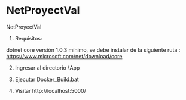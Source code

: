 # NetProyectVal

NetProyectVal

1. Requisitos: 

dotnet core versión 1.0.3 mínimo, se debe instalar de la siguiente ruta : https://www.microsoft.com/net/download/core

2. Ingresar al directorio \App

3. Ejecutar Docker_Build.bat

4. Visitar http://localhost:5000/
